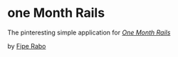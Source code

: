 # one Month Rails

The pinteresting simple application for
[*One Month Rails*](http://onemonthrails.com)

by [Fipe Rabo](http://fiperabo.com)